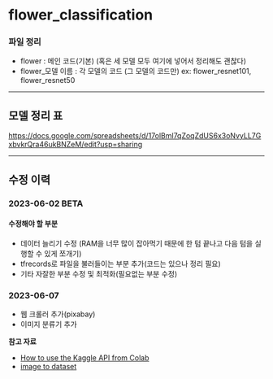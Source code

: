 # flower_classification
### 파일 정리

- flower : 메인 코드(기본) (혹은 세 모델 모두 여기에 넣어서 정리해도 괜찮다)
- flower_모델 이름 : 각 모델의 코드 (그 모델의 코드만) ex: flower_resnet101, flower_resnet50

---

## 모델 정리 표

https://docs.google.com/spreadsheets/d/17olBml7qZoqZdUS6x3oNvyLL7GxbvkrQra46ukBNZeM/edit?usp=sharing

---

## 수정 이력

### 2023-06-02 BETA

#### 수정해야 할 부분

- 데이터 늘리기 수정 (RAM을 너무 많이 잡아먹기 때문에 한 텀 끝나고 다음 텀을 실행할 수 있게 쪼개기)
- tfrecords로 파일을 불러들이는 부분 추가(코드는 있으나 정리 필요)
- 기타 자잘한 부분 수정 및 최적화(필요없는 부분 수정)

### 2023-06-07

- 웹 크롤러 추가(pixabay)
- 이미지 분류기 추가

**참고 자료**

- [How to use the Kaggle API from Colab](https://colab.research.google.com/github/corrieann/kaggle/blob/master/kaggle_api_in_colab.ipynb)
- [image to dataset](https://github.com/letddo/flower_classification/blob/main/flower.ipynb)
